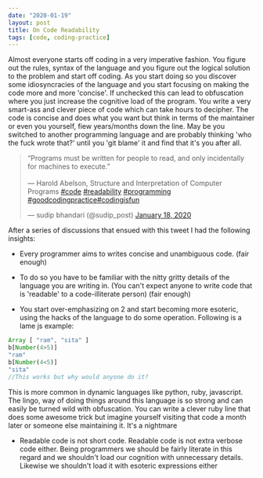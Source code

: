 ```yaml
---
date: "2020-01-19"
layout: post
title: On Code Readability 
tags: [code, coding-practice]
---
```


Almost everyone starts off coding in a very imperative fashion. You figure out the rules, syntax of the language and you figure out the logical solution to the problem and start off coding. As you start doing so
you discover some idiosyncracies of the language and you start focusing on making the code more and more 'concise'. If unchecked this can lead to obfuscation where you just increase the cognitive load of the program. You write a very smart-ass and clever piece of code which can take hours to decipher. The code is concise and does what you want but think in terms of the maintainer or even you yourself, fiew years/months down the line. May be you switched to another programming language and are probably thinking 'who the fuck wrote that?' until you 'git blame' it and find that it's you after all.

<blockquote class="twitter-tweet"><p lang="en" dir="ltr">“Programs must be written for people to read, and only incidentally for machines to execute.”<br><br>― Harold Abelson, Structure and Interpretation of Computer Programs <a href="https://twitter.com/hashtag/code?src=hash&amp;ref_src=twsrc%5Etfw">#code</a> <a href="https://twitter.com/hashtag/readability?src=hash&amp;ref_src=twsrc%5Etfw">#readability</a> <a href="https://twitter.com/hashtag/programming?src=hash&amp;ref_src=twsrc%5Etfw">#programming</a> <a href="https://twitter.com/hashtag/goodcodingpractice?src=hash&amp;ref_src=twsrc%5Etfw">#goodcodingpractice</a><a href="https://twitter.com/hashtag/codingisfun?src=hash&amp;ref_src=twsrc%5Etfw">#codingisfun</a></p>&mdash; sudip bhandari (@sudip_post) <a href="https://twitter.com/sudip_post/status/1218538610149842946?ref_src=twsrc%5Etfw">January 18, 2020</a></blockquote> <script async src="https://platform.twitter.com/widgets.js" charset="utf-8"></script> 

After a series of discussions that ensued with this tweet I had the following insights:

- Every programmer aims to writes concise and unambiguous code. (fair enough)

- To do so you have to be familiar with the nitty gritty details of the language you are writing in. (You can't expect anyone to write code that is 'readable' to a code-illiterate person) (fair enough)

- You start over-emphasizing on 2 and start becoming more esoteric, using the hacks of the language to do some operation. Following is a lame js example:

```javascript
Array [ "ram", "sita" ]
b[Number(4>5)]
"ram"
b[Number(4<5)]
"sita"
//This works but why would anyone do it?
```

This is more common in dynamic languages like python, ruby, javascript. The lingo, way of doing things around this language is so strong and can easily be turned wild with obfuscation. You can write a clever ruby line that does some awesome trick but imagine yourself visiting that code a month later or someone else maintaining it. It's a nightmare



- Readable code is not short code. Readable code is not extra verbose code either. Being programmers we should be fairly literate in this regard and we shouldn't load our cognition with unnecessary details. Likewise we shouldn't load it with esoteric expressions either







